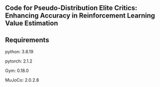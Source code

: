 ## Code for Pseudo-Distribution Elite Critics: Enhancing Accuracy in Reinforcement Learning Value Estimation

## Requirements

python: 3.8.19

pytorch: 2.1.2

Gym: 0.18.0

MuJoCo: 2.0.2.8
